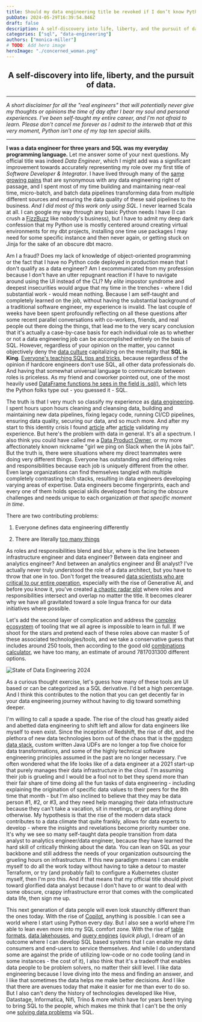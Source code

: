 ```yaml
---
title: Should my data engineering title be revoked if I don’t know Python?
pubDate: 2024-05-29T16:39:54.846Z
draft: false
description: A self-discovery into life, liberty, and the pursuit of data.
categories: ["sql", "data-engineering"]
authors: ["monica-miller"]
# TODO: Add hero image
heroImage: "./concerned_woman.png"
---
```


## <center> A self-discovery into life, liberty, and the pursuit of data.

---

_A short disclaimer for all the "real engineers" that will potentially
never give my thoughts or opinions the time of day after I bear my soul
and personal experiences. I've been self-taught my entire career, and
I'm not afraid to learn. Please don't cancel me forever as I admit to
the interweb that at this very moment, Python isn't one of my top ten
special skills._

---

**I was a data engineer for three years and SQL was my everyday
programming language.** Let me answer some of your next questions. My
official title was indeed _Data Engineer_, which I might add was a
significant improvement towards accurately representing my role over my
first title of _Software Developer & Integrator_. I have lived through
many of the [same growing
pains](https://www.starburst.io/blog/why-granularity-impacts-role-based-access-control/)
that are synonymous with any data engineering right of passage, and I
spent most of my time building and maintaining near-real time,
micro-batch, and batch data pipelines transforming data from multiple
different sources and ensuring the data quality of these said pipelines
to the business. _And I did most of this work only using SQL._ I never
learned Scala at all. I can google my way through any basic Python needs
I have (I can crush a
[FizzBuzz](https://www.geeksforgeeks.org/fizz-buzz-implementation/)
like nobody's business), but I have to admit my deep dark confession
that my Python use is mostly centered around creating virtual
environments for my dbt projects, installing one time use packages I may
need for some specific instance and then never again, or getting stuck
on Jinja for the sake of an obscure dbt macro.

Am I a fraud? Does my lack of knowledge of object-oriented programming
or the fact that I have no Python code deployed in production mean that
I don't qualify as a data engineer? Am I excommunicated from my
profession because I don't have an utter repugnant reaction if I have to
navigate around using the UI instead of the CLI? My *elite* impostor
syndrome and deepest insecurities would argue that my time in the
trenches - where I did substantial work - would mean nothing. Because I
am self-taught and completely learned on the job, without having the
substantial background of a traditional software engineer, my experience
is invalid. The last couple of weeks have been spent profoundly
reflecting on all these questions after some recent parallel
conversations with co-workers, friends, and real people out there
doing the things, that lead me to the very scary conclusion that it's
actually a case-by-case basis for each individual role as to whether or
not a data engineering job can be accomplished entirely on the basis of
SQL. However, regardless of your opinion on the matter, you cannot
objectively deny the [data culture](https://rivery.io/blog/best-data-influencers)
capitalizing on the mentality that **SQL is King**. [Everyone's
teaching SQL tips and tricks](https://dataexpert.io/),
because regardless of the opinion if hardcore engineers don't use SQL,
all other data professionals do. And having that somewhat universal
language to communicate between roles is priceless. As my friend and
coworker pointed out, one of the most heavily used  [DataFrame functions
he sees in the field is .sql()](https://lestermartin.blog/2023/09/12/pystarburst-the-dataframe-api/#or-just-run-some-sql),
which lets the Python folks type out - you guessed it - SQL.

The truth is that I very much so classify my experience as [data
engineering](https://medium.com/@byanalytixlabs/data-engineer-skills-101-everything-you-need-to-know-for-a-career-in-data-engineering-2381094ad405#:~:text=Maintain%20Data%20Storage%20Solutions,maintain%20robust%20data%20storage%20solutions).
I spent hours upon hours cleaning and cleansing data, building and
maintaining new data pipelines, fixing legacy code, running CI/CD
pipelines, ensuring data quality, securing our data, and so much more.
And after my start to this identity crisis I found
[article](https://www.datacamp.com/blog/how-to-become-a-data-engineer)
after
[article](https://www.altexsoft.com/blog/what-is-data-engineer-role-skills/)
validating my experience. But here's the problem with data in general.
It's all a spectrum. I also think you could have called me a [Data
Product
Owner](https://tamr.com/blog/data-product-owner-role-responsibilities),
or my more affectionately known nickname "girl we ping on Slack when the
IA jobs fail". But the truth is, there were situations where my direct
teammates were doing very different things. Everyone has outstanding and
differing roles and responsibilities because each job is uniquely
different from the other. Even large organizations can find themselves
tangled with multiple completely contrasting tech stacks, resulting in
data engineers developing varying areas of expertise. Data engineers
become fingerprints, each and every one of them holds special skills
developed from facing the obscure challenges and needs unique to each
organization _at that specific moment in time_.

There are two contributing problems:

1.  Everyone defines data engineering differently

2.  There are literally [too many
    things](https://lakefs.io/blog/the-state-of-data-engineering-2024/)

As roles and responsibilities blend and blur, where is the line between
infrastructure engineer and data engineer? Between data engineer and
analytics engineer? And between an analytics engineer and BI analyst?
I've actually never truly understood the role of a data architect, but
you have to throw that one in too. Don't forget the treasured [data
scientists who are critical to our entire
operation](https://www.youtube.com/watch?v=I9oNqDWagtM),
especially with the rise of Generative AI, and before you know it,
you've created [a chaotic radar
plot](https://coderpad.io/blog/data-science/the-differences-between-data-science-and-data-engineering-job-roles/)
where roles and responsibilities intersect and overlap no matter the
title. It becomes clearer why we have all gravitated toward a sole
lingua franca for our data initiatives where possible.

Let's add the second layer of complication and address the [complex
ecosystem](https://lakefs.io/blog/the-state-of-data-engineering-2024/)
of tooling that we all agree is impossible to learn in full. If we shoot
for the stars and pretend each of these roles above can master 5 of
these associated technologies/tools, and we take a conservative guess
that includes around 250 tools, then according to the good old
[combinations
calculator](https://www.calculatorsoup.com/calculators/discretemathematics/combinations.php?n=250&r=5&action=solve),
we have too many, an estimate of around 7817031300 different options.

![State of Data Engineering 2024](https://cdn-kfpfp.nitrocdn.com/LPJTcQItTfFXIvmLmluGDpHNkMGCVcPt/assets/images/optimized/rev-2532649/lakefs.io/wp-content/uploads/2024/05/SoDE24-state-of-data-engineering-2048x1075.png)

As a curious thought exercise, let's guess how many of these tools are
UI based or can be categorized as a SQL derivative. I'd bet a high
percentage. And I think this contributes to the notion that you can get
decently far in your data engineering journey without having to dig
toward something deeper.

I'm willing to call a spade a spade. The rise of the cloud has greatly
aided and abetted data engineering to shift left and allow for data
engineers like myself to even exist. Since the inception of Redshift,
the rise of dbt, and the plethora of new data technologies born out of
the chaos that is the [modern data
stack](https://www.getdbt.com/blog/future-of-the-modern-data-stack),
custom written Java UDFs are no longer a top five choice for data
transformations, and some of the highly technical software engineering
principles assumed in the past are no longer necessary. I've often
wondered what the life looks like of a data engineer at a 2021 start-up
that purely manages their data infrastructure in the cloud. I'm assuming
their job is grueling and I would be a fool not to bet they spend more
than their fair share of time doing all the fun tasks of data
engineering - including explaining the origination of specific data
values to their peers for the 8th time that month - but I'm also
inclined to believe that they may be data person #1, #2, or #3, and they
need help managing their data infrastructure because they can't take a
vacation, sit in meetings, or get anything done otherwise. My hypothesis
is that the rise of the modern data stack contributes to a data climate
that quite frankly, allows for data experts to develop - where the
insights and revelations become priority number one. It's why we see so
many self-taught data people transition from data analyst to analytics
engineer/data engineer, because they have learned the hard skill of
critically thinking about the data. You can lean on SQL as your backbone
and still address the needs of your organization outsourcing the
grueling hours on infrastructure. If this new paradigm means I can
enable myself to do all the work today without having to take a detour
to master Terraform, or try (and probably fail) to configure a
Kubernetes cluster myself, then I'm pro this. And if that means that my
official title should pivot toward glorified data analyst because I
don't have to or want to deal with some obscure, crappy infrastructure
error that comes with the complicated data life, then sign me up.

This next generation of data people will even look staunchly different
than the ones today. With the rise of
[Copilot](https://www.microsoft.com/en-us/microsoft-copilot/?ef_id=_k_Cj0KCQjwpNuyBhCuARIsANJqL9NQpugy8zp8ifcYsPQcPb9IXo26P_s-F5hJU3Nz9punlpsiE83pzvMaAhFnEALw_wcB_k_&OCID=AIDcmm1o1fzy5i_SEM__k_Cj0KCQjwpNuyBhCuARIsANJqL9NQpugy8zp8ifcYsPQcPb9IXo26P_s-F5hJU3Nz9punlpsiE83pzvMaAhFnEALw_wcB_k_&gad_source=1&gclid=Cj0KCQjwpNuyBhCuARIsANJqL9NQpugy8zp8ifcYsPQcPb9IXo26P_s-F5hJU3Nz9punlpsiE83pzvMaAhFnEALw_wcB),
anything is possible. I can see a world where I start using Python every
day. But I also see a world where I'm able to lean even more into my SQL
comfort zone. With the rise of [table
formats](https://www.youtube.com/watch?v=SQ3smAu4KWQ),
[data
lakehouses](https://www.starburst.io/blog/icehouse-trino-iceberg-lakehouse/),
and [query engines](https://trino.io/) (_quick plug_), I
dream of an outcome where I can develop SQL based systems that I can
enable my data consumers and end-users to service themselves. And while
I do understand some are against the pride of utilizing low-code or no
code tooling (and in some instances - the cost of it), I also think that
it's a tradeoff that enables data people to be problem solvers, no
matter their skill level. I like data engineering because I love diving
into the mess and finding an answer, and I like that sometimes the data
helps me make better decisions. And I like that there are avenues today
that make it easier for me than ever to do so. But I also can't deny the
history of technologies developed like Hive, Datastage, Informatica,
Nifi, Trino & more which have for years been trying to bring SQL to the
people, which makes me think that I can't be the only one [solving data
problems](https://medium.com/@byanalytixlabs/data-engineer-skills-101-everything-you-need-to-know-for-a-career-in-data-engineering-2381094ad405#:~:text=Maintain%20Data%20Storage%20Solutions,maintain%20robust%20data%20storage%20solutions)
via SQL.
